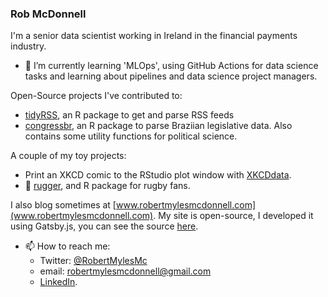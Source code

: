 ### Rob McDonnell

I'm a senior data scientist working in Ireland in the financial payments industry. 

- 🌱 I’m currently learning 'MLOps', using GitHub Actions for data science tasks and learning about pipelines and data science project managers. 

Open-Source projects I've contributed to:
  - [tidyRSS](https://github.com/RobertMyles/tidyRSS), an R package to get and parse RSS feeds
  - [congressbr](https://github.com/duarteguilherme/congressbr), an R package to parse Braziian legislative data. Also contains some utility functions for political science.

A couple of my toy projects:
  - Print an XKCD comic to the RStudio plot window with [XKCDdata](https://github.com/RobertMyles/XKCDdata).
  - 🏉 [rugger](https://github.com/RobertMyles/rugger), and R package for rugby fans. 


I also blog sometimes at [www.robertmylesmcdonnell.com](www.robertmylesmcdonnell.com). My site is open-source, I developed it using Gatsby.js, you can see the source [here](https://github.com/RobertMyles/site).


- 📫 How to reach me: 
  - Twitter: [@RobertMylesMc](https://twitter.com/RobertMylesMc)
  - email: robertmylesmcdonnell@gmail.com
  - [LinkedIn](https://www.linkedin.com/in/robert-mcdonnell-7475b320/).
